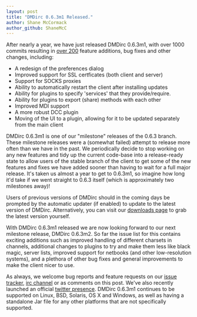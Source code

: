 ```yaml
---
layout: post
title: "DMDirc 0.6.3m1 Released."
author: Shane McCormack
author_github: ShaneMcC
---
```

After nearly a year, we have just released DMDirc 0.6.3m1, with over 1000 commits resulting in <a href="http://wiki.dmdirc.com/documentation:changelogs:0.6.3m1">over 200</a> feature additions, bug fixes and other changes, including:

<ul>
<li>A redesign of the preferences dialog
<li>Improved support for SSL certficates (both client and server)
<li>Support for SOCKS proxies
<li>Ability to automatically restart the client after installing updates
<li>Ability for plugins to specify 'services' that they provide/require.
<li>Ability for plugins to export (share) methods with each other
<li>Improved MDI support
<li>A more robust DCC plugin
<li>Moving of the UI to a plugin, allowing for it to be updated separately from the main client
</ul>

DMDirc 0.6.3m1 is one of our "milestone" releases of the 0.6.3 branch. These milestone releases were a (somewhat failed) attempt to release more often than we have in the past. We periodically decide to stop working on any new features and tidy up the current code-base into a release-ready state to allow users of the stable branch of the client to get some of the new features and fixes we have added sooner than having to wait for a full major release. It's taken us almost a year to get to 0.6.3m1, so imagine how long it'd take if we went straight to 0.6.3 itself (which is approximately two milestones away)!

Users of previous versions of DMDirc should in the coming days be prompted by the automatic updater (if enabled) to update to the latest version of DMDirc. Alternatively, you can visit our <a href="http://www.dmdirc.com/downloads">downloads page</a> to grab the latest version yourself.

With DMDirc 0.6.3m1 released we are now looking forward to our next milestone release, DMDirc 0.6.3m2. So far the issue list for this contains exciting additions such as improved handling of different charsets in channels, additional changes to plugins to try and make them less like black magic, server lists, improved support for netbooks (and other low-resolution systems), and a plethora of other bug fixes and general improvements to make the client nicer to use.

As always, we welcome bug reports and feature requests on our <a href="http://bugs.dmdirc.com/">issue tracker</a>, <a href="irc://irc.quakenet.org/dmdirc">irc channel</a> or as comments on this post. We've also recently launched an official <a href="http://twitter.com/dmdirc">twitter presence</a>. DMDirc 0.6.3m1 continues to be supported on Linux, BSD, Solaris, OS X and Windows, as well as having a standalone Jar file for any other platforms that are not specifically supported.